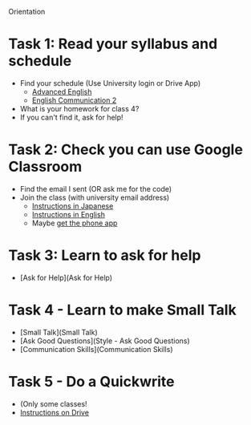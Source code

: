 Orientation

# Task 1: Read your syllabus and schedule 
* Find your schedule (Use University login or Drive App)
    * [Advanced English](https://docs.google.com/document/d/10moADXSEd6NKBea0USmPEuw3r7wHuvyITKV6rsARb8U/edit?usp=sharing)
    * [English Communication 2](https://docs.google.com/document/d/1tSzk3ghyOK3ilXh7fd_fNtNRM-GZ7e_qtWh9_qjCDmo/edit?usp=sharing)
* What is your homework for class 4? 
* If you can't find it, ask for help! 

# Task 2: Check you can use Google Classroom
* Find the email I sent (OR ask me for the code)
* Join the class (with university email address)
   * [Instructions in Japanese](https://support.google.com/edu/classroom/answer/6020297?co=GENIE.Platform=iOS&hl=ja#zippy=%2C%E3%82%AF%E3%83%A9%E3%82%B9%E3%81%AE%E3%83%AA%E3%83%B3%E3%82%AF%E3%82%92%E4%BD%BF%E7%94%A8%E3%81%97%E3%81%A6%E5%8F%82%E5%8A%A0%E3%81%99%E3%82%8B%2C%E3%82%AF%E3%83%A9%E3%82%B9%E3%82%B3%E3%83%BC%E3%83%89%E3%82%92%E4%BD%BF%E7%94%A8%E3%81%97%E3%81%A6%E3%82%AF%E3%83%A9%E3%82%B9%E3%81%AB%E5%8F%82%E5%8A%A0%E3%81%99%E3%82%8B%2C%E6%8B%9B%E5%BE%85%E3%83%A1%E3%83%BC%E3%83%AB%E3%82%92%E4%BD%BF%E7%94%A8%E3%81%97%E3%81%A6%E5%8F%82%E5%8A%A0%E3%81%99%E3%82%8B%2C%E3%82%AF%E3%83%A9%E3%82%B9%E3%82%B3%E3%83%BC%E3%83%89%E3%82%92%E5%BF%98%E3%82%8C%E3%81%9F%E3%81%BE%E3%81%9F%E3%81%AF%E7%B4%9B%E5%A4%B1%E3%81%97%E3%81%9F%2C%E3%82%AF%E3%83%A9%E3%82%B9%E3%82%B3%E3%83%BC%E3%83%89%E3%82%92%E4%BD%BF%E7%94%A8%E3%81%A7%E3%81%8D%E3%81%AA%E3%81%84)
   * [Instructions in English](https://support.google.com/edu/classroom/answer/6020297?co=GENIE.Platform%253DiOS&hl=en#zippy=%2Cjoin-with-a-class-link%2Cjoin-with-a-class-code%2Cjoin-with-an-email-invite%2Ci-forgot-or-lost-the-class-code%2Cmy-class-code-doesnt-work)
   * Maybe [get the phone app](https://support.google.com/edu/classroom/answer/6118412?hl=ja)

# Task 3: Learn to ask for help
* [Ask for Help](Ask for Help)


# Task 4 - Learn to make Small Talk
* [Small Talk](Small Talk)
* [Ask Good Questions](Style - Ask Good Questions)
* [Communication Skills](Communication Skills)

# Task 5 - Do a Quickwrite
* (Only some classes!
* [Instructions on Drive](https://docs.google.com/document/d/1ZILTkcv8nOrYRm11js5-KLiJZD0D0kmDnM8LiCH-MY4/edit?usp=sharing)


